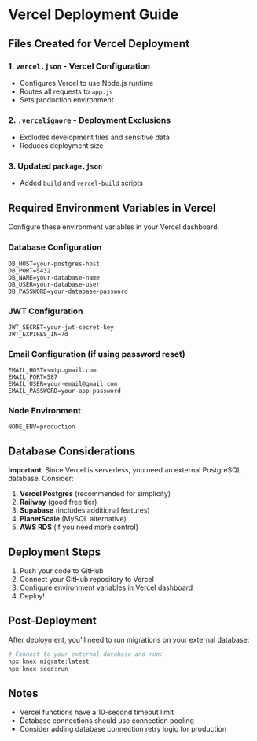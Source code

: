 # Vercel Deployment Guide

## Files Created for Vercel Deployment

### 1. `vercel.json` - Vercel Configuration
- Configures Vercel to use Node.js runtime
- Routes all requests to `app.js`
- Sets production environment

### 2. `.vercelignore` - Deployment Exclusions
- Excludes development files and sensitive data
- Reduces deployment size

### 3. Updated `package.json`
- Added `build` and `vercel-build` scripts

## Required Environment Variables in Vercel

Configure these environment variables in your Vercel dashboard:

### Database Configuration
```
DB_HOST=your-postgres-host
DB_PORT=5432
DB_NAME=your-database-name
DB_USER=your-database-user
DB_PASSWORD=your-database-password
```

### JWT Configuration
```
JWT_SECRET=your-jwt-secret-key
JWT_EXPIRES_IN=7d
```

### Email Configuration (if using password reset)
```
EMAIL_HOST=smtp.gmail.com
EMAIL_PORT=587
EMAIL_USER=your-email@gmail.com
EMAIL_PASSWORD=your-app-password
```

### Node Environment
```
NODE_ENV=production
```

## Database Considerations

**Important**: Since Vercel is serverless, you need an external PostgreSQL database. Consider:

1. **Vercel Postgres** (recommended for simplicity)
2. **Railway** (good free tier)
3. **Supabase** (includes additional features)
4. **PlanetScale** (MySQL alternative)
5. **AWS RDS** (if you need more control)

## Deployment Steps

1. Push your code to GitHub
2. Connect your GitHub repository to Vercel
3. Configure environment variables in Vercel dashboard
4. Deploy!

## Post-Deployment

After deployment, you'll need to run migrations on your external database:
```bash
# Connect to your external database and run:
npx knex migrate:latest
npx knex seed:run
```

## Notes

- Vercel functions have a 10-second timeout limit
- Database connections should use connection pooling
- Consider adding database connection retry logic for production